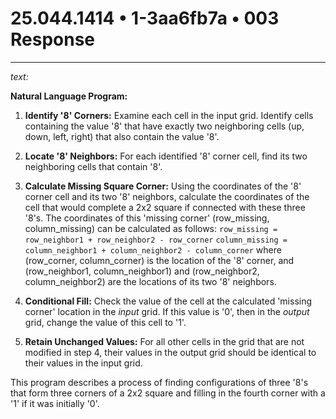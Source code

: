 # 25.044.1414 • 1-3aa6fb7a • 003 Response

---

*text:*

**Natural Language Program:**

1. **Identify '8' Corners:** Examine each cell in the input grid. Identify cells containing the value '8' that have exactly two neighboring cells (up, down, left, right) that also contain the value '8'.

2. **Locate '8' Neighbors:** For each identified '8' corner cell, find its two neighboring cells that contain '8'.

3. **Calculate Missing Square Corner:** Using the coordinates of the '8' corner cell and its two '8' neighbors, calculate the coordinates of the cell that would complete a 2x2 square if connected with these three '8's.  The coordinates of this 'missing corner' (row_missing, column_missing) can be calculated as follows:
   `row_missing = row_neighbor1 + row_neighbor2 - row_corner`
   `column_missing = column_neighbor1 + column_neighbor2 - column_corner`
   where (row_corner, column_corner) is the location of the '8' corner, and (row_neighbor1, column_neighbor1) and (row_neighbor2, column_neighbor2) are the locations of its two '8' neighbors.

4. **Conditional Fill:** Check the value of the cell at the calculated 'missing corner' location in the *input* grid. If this value is '0', then in the *output* grid, change the value of this cell to '1'.

5. **Retain Unchanged Values:** For all other cells in the grid that are not modified in step 4, their values in the output grid should be identical to their values in the input grid.

This program describes a process of finding configurations of three '8's that form three corners of a 2x2 square and filling in the fourth corner with a '1' if it was initially '0'.

